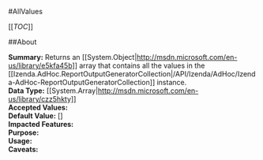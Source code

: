 #AllValues

[[_TOC_]]

##About

**Summary:** Returns an [[System.Object|http://msdn.microsoft.com/en-us/library/e5kfa45b]] array that contains all the values  in the [[Izenda.AdHoc.ReportOutputGeneratorCollection|/API/Izenda/AdHoc/Izenda-AdHoc-ReportOutputGeneratorCollection]] instance.  
**Data Type:** [[System.Array|http://msdn.microsoft.com/en-us/library/czz5hkty]]  
**Accepted Values:**   
**Default Value:** []  
**Impacted Features:**   
**Purpose:**   
**Usage:**   
**Caveats:**   

